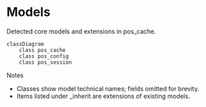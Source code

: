 # Models

Detected core models and extensions in pos_cache.

```mermaid
classDiagram
    class pos_cache
    class pos_config
    class pos_session
```

Notes
- Classes show model technical names; fields omitted for brevity.
- Items listed under _inherit are extensions of existing models.
